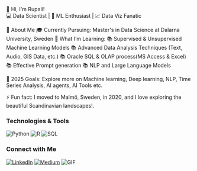 👋 Hi, I'm Rupali!  
💻 Data Scientist | 🚀 ML Enthusiast | 📈 Data Viz Fanatic

🌟 About Me
🎓 Currently Pursuing: Master's in Data Science at Dalarna University, Sweden
🌱 What I’m Learning:
📚 Supervised & Unsupervised Machine Learning Models
📚 Advanced Data Analysis Techniques (Text, Audio, GIS Data, etc.)
📚 Oracle SQL & OLAP process(MS Access & Excel)
📚 Effective Prompt generation
📚 NLP and Large Language Models

🥅 2025 Goals: Explore more on Machine learning, Deep learning, NLP, Time Series Analysis, AI agents, AI Tools etc.

⚡ Fun fact: I moved to Malmö, Sweden, in 2020, and I love exploring the beautiful Scandinavian landscapes!.

### Technologies & Tools
![Python](https://img.shields.io/badge/-Python-3776AB?logo=python&logoColor=white&style=flat)
![R](https://img.shields.io/badge/-R-276DC3?logo=r&logoColor=white&style=flat)
![SQL](https://img.shields.io/badge/-SQL-4479A1?logo=mysql&logoColor=white&style=flat)

### Connect with Me
[![LinkedIn](https://img.shields.io/badge/-LinkedIn-blue?style=flat&logo=Linkedin&logoColor=white)](https://www.linkedin.com/in/rupalimohapatra/)
[![Medium](https://img.shields.io/badge/-Medium-black?style=flat&logo=Medium&logoColor=white)](https://medium.com/@rupalimohapatra)
![GIF](https://media.giphy.com/media/26AHONQ79FdWZhAI0/giphy.gif)
